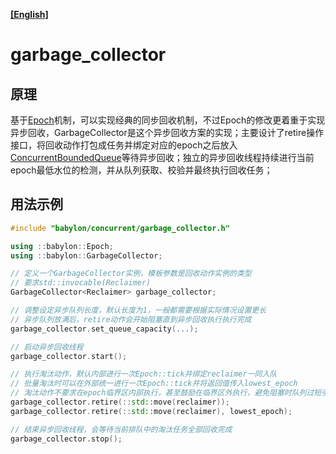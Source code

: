 **[[English]](garbage_collector.en.md)**

# garbage_collector

## 原理

基于[Epoch](epoch.zh-cn.md)机制，可以实现经典的同步回收机制，不过Epoch的修改更着重于实现异步回收，GarbageCollector是这个异步回收方案的实现；主要设计了retire操作接口，将回收动作打包成任务并绑定对应的epoch之后放入[ConcurrentBoundedQueue](bounded_queue.zh-cn.md)等待异步回收；独立的异步回收线程持续进行当前epoch最低水位的检测，并从队列获取、校验并最终执行回收任务；

## 用法示例

```c++
#include "babylon/concurrent/garbage_collector.h"

using ::babylon::Epoch;
using ::babylon::GarbageCollector;

// 定义一个GarbageCollector实例，模板参数是回收动作实例的类型
// 要求std::invocable(Reclaimer)
GarbageCollector<Reclaimer> garbage_collector;

// 调整设定异步队列长度，默认长度为1，一般都需要根据实际情况设置更长
// 异步队列放满后，retire动作会开始阻塞直到异步回收执行执行完成
garbage_collector.set_queue_capacity(...);

// 启动异步回收线程
garbage_collector.start();

// 执行淘汰动作，默认内部进行一次Epoch::tick并绑定reclaimer一同入队
// 批量淘汰时可以在外部统一进行一次Epoch::tick并将返回值传入lowest_epoch
// 淘汰动作不要求在epoch临界区内部执行，甚至鼓励在临界区外执行，避免阻塞时队列过短引起死锁
garbage_collector.retire(::std::move(reclaimer));
garbage_collector.retire(::std::move(reclaimer), lowest_epoch);

// 结束异步回收线程，会等待当前排队中的淘汰任务全部回收完成
garbage_collector.stop();
```
